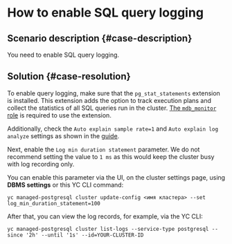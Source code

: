 # How to enable SQL query logging



## Scenario description {#case-description}

You need to enable SQL query logging.

## Solution {#case-resolution}

To enable query logging, make sure that the `pg_stat_statements` extension is installed. This extension adds the option to track execution plans and collect the statistics of all SQL queries run in the cluster. [The `mdb_monitor` role](../../../managed-postgresql/operations/extensions/cluster-extensions) is required to use the extension.

Additionally, check the `Auto explain sample rate=1` and `Auto explain log analyze` settings as shown in the [guide](../../../managed-postgresql/concepts/settings-list#dbms-cluster-settings).

Next, enable the `Log min duration statement` parameter. We do not recommend setting the value to `1 ms` as this would keep the cluster busy with log recording only.

You can enable this parameter via the UI, on the cluster settings page, using **DBMS settings** or this YC CLI command:

```
yc managed-postgresql cluster update-config <имя кластера> --set log_min_duration_statement=100
```

After that, you can view the log records, for example, via the YC CLI:

```
yc managed-postgresql cluster list-logs --service-type postgresql --since '2h' --until '1s' --id=YOUR-CLUSTER-ID
```

